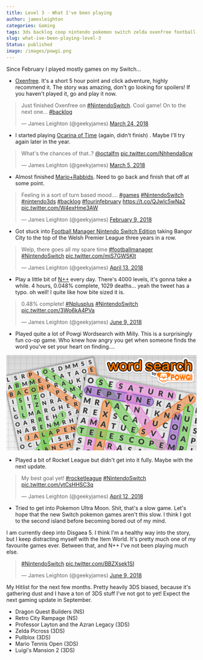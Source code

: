 ```yaml
---
title: Level 3 - What I've been playing
author: jamesleighton
categories: Gaming
tags: 3ds backlog coop nintendo pokemon switch zelda oxenfree football-manager powgi
slug: what-ive-been-playing-level-3
Status: published
image: /images/powgi.png
---
```


Since February I played mostly games on my Switch...

-   [Oxenfree](http://www.nintendolife.com/reviews/switch-eshop/oxenfree). It's a short 5 hour point and click adventure, highly recommend it. The story was amazing, don't go looking for spoilers! If you haven't played it, go and play it now.

<blockquote class="twitter-tweet" data-lang="en"><p lang="en" dir="ltr">Just finished Oxenfree on <a href="https://twitter.com/hashtag/NintendoSwitch?src=hash&amp;ref_src=twsrc%5Etfw">#NintendoSwitch</a>. Cool game! On to the next one... <a href="https://twitter.com/hashtag/backlog?src=hash&amp;ref_src=twsrc%5Etfw">#backlog</a></p>&mdash; James Leighton (@geekyjames) <a href="https://twitter.com/geekyjames/status/977676271361642496?ref_src=twsrc%5Etfw">March 24, 2018</a></blockquote>
<script async src="https://platform.twitter.com/widgets.js" charset="utf-8"></script>


-   I started playing [Ocarina of Time](https://twitter.com/geekyjames/status/970765422726451200) (again, didn't finish) . Maybe I'll try again later in the year.

<blockquote class="twitter-tweet" data-lang="en"><p lang="en" dir="ltr">What&#39;s the chances of that..? <a href="https://twitter.com/octalfm?ref_src=twsrc%5Etfw">@octalfm</a> <a href="https://t.co/Nhhenda8cw">pic.twitter.com/Nhhenda8cw</a></p>&mdash; James Leighton (@geekyjames) <a href="https://twitter.com/geekyjames/status/970765422726451200?ref_src=twsrc%5Etfw">March 5, 2018</a></blockquote>
<script async src="https://platform.twitter.com/widgets.js" charset="utf-8"></script>


-   Almost finished [Mario+Rabbids](https://twitter.com/geekyjames/status/962066024894836738). Need to go back and finish that off at some point.

<blockquote class="twitter-tweet" data-lang="en"><p lang="en" dir="ltr">Feeling in a sort of turn based mood.... <a href="https://twitter.com/hashtag/games?src=hash&amp;ref_src=twsrc%5Etfw">#games</a> <a href="https://twitter.com/hashtag/NintendoSwitch?src=hash&amp;ref_src=twsrc%5Etfw">#NintendoSwitch</a> <a href="https://twitter.com/hashtag/nintendo3ds?src=hash&amp;ref_src=twsrc%5Etfw">#nintendo3ds</a> <a href="https://twitter.com/hashtag/backlog?src=hash&amp;ref_src=twsrc%5Etfw">#backlog</a> <a href="https://twitter.com/hashtag/fourinfebruary?src=hash&amp;ref_src=twsrc%5Etfw">#fourinfebruary</a> <a href="https://t.co/QJwlc5wNa2">https://t.co/QJwlc5wNa2</a> <a href="https://t.co/W4exHme3AW">pic.twitter.com/W4exHme3AW</a></p>&mdash; James Leighton (@geekyjames) <a href="https://twitter.com/geekyjames/status/962066024894836738?ref_src=twsrc%5Etfw">February 9, 2018</a></blockquote>
<script async src="https://platform.twitter.com/widgets.js" charset="utf-8"></script>


-   Got stuck into [Football Manager Nintendo Switch Edition](https://twitter.com/geekyjames/status/984897874017206272) taking Bangor City to the top of the Welsh Premier League three years in a row.

<blockquote class="twitter-tweet" data-lang="en"><p lang="en" dir="ltr">Welp, there goes all my spare time <a href="https://twitter.com/hashtag/footballmanager?src=hash&amp;ref_src=twsrc%5Etfw">#footballmanager</a> <a href="https://twitter.com/hashtag/NintendoSwitch?src=hash&amp;ref_src=twsrc%5Etfw">#NintendoSwitch</a> <a href="https://t.co/miS7GWSKlt">pic.twitter.com/miS7GWSKlt</a></p>&mdash; James Leighton (@geekyjames) <a href="https://twitter.com/geekyjames/status/984897874017206272?ref_src=twsrc%5Etfw">April 13, 2018</a></blockquote>
<script async src="https://platform.twitter.com/widgets.js" charset="utf-8"></script>


-   Play a little bit of [N++](http://www.nintendolife.com/reviews/switch-eshop/nplusplus) every day. There's 4000 levels, it's gonna take a while. 4 hours, 0.048% complete, 1029 deaths... yeah the tweet has a typo. oh well! I quite like how bite sized it is.

<blockquote class="twitter-tweet" data-lang="en"><p lang="en" dir="ltr">0.48% complete! <a href="https://twitter.com/hashtag/Nplusplus?src=hash&amp;ref_src=twsrc%5Etfw">#Nplusplus</a> <a href="https://twitter.com/hashtag/NintendoSwitch?src=hash&amp;ref_src=twsrc%5Etfw">#NintendoSwitch</a> <a href="https://t.co/3Wo6kA4PVa">pic.twitter.com/3Wo6kA4PVa</a></p>&mdash; James Leighton (@geekyjames) <a href="https://twitter.com/geekyjames/status/1005472618168774656?ref_src=twsrc%5Etfw">June 9, 2018</a></blockquote>
<script async src="https://platform.twitter.com/widgets.js" charset="utf-8"></script>


-   Played quite a lot of Powgi Wordsearch with Milly. This is a surprisingly fun co-op game. Who knew how angry you get when someone finds the word you've set your heart on finding....

![h2x1\_nswitchds\_wordsearchbypowgi\_image1600w](/images/powgi.png)

-   Played a bit of Rocket League but didn't get into it fully. Maybe with the next update.

<blockquote class="twitter-tweet" data-lang="en"><p lang="en" dir="ltr">My best goal yet! <a href="https://twitter.com/hashtag/rocketleague?src=hash&amp;ref_src=twsrc%5Etfw">#rocketleague</a> <a href="https://twitter.com/hashtag/NintendoSwitch?src=hash&amp;ref_src=twsrc%5Etfw">#NintendoSwitch</a> <a href="https://t.co/ytCsHHSC3q">pic.twitter.com/ytCsHHSC3q</a></p>&mdash; James Leighton (@geekyjames) <a href="https://twitter.com/geekyjames/status/984492864993353728?ref_src=twsrc%5Etfw">April 12, 2018</a></blockquote>
<script async src="https://platform.twitter.com/widgets.js" charset="utf-8"></script>


-   Tried to get into Pokemon Ultra Moon. Shit, that's a slow game. Let's hope that the new Switch pokemon games aren't this slow. I think I got to the second island before becoming bored out of my mind.

I am currently deep into Disgaea 5. I think I'm a healthy way into the story, but I keep distracting myself with the Item World. It's pretty much one of my favourite games ever. Between that, and N++ I've not been playing much else.

<blockquote class="twitter-tweet" data-lang="en"><p lang="und" dir="ltr"><a href="https://twitter.com/hashtag/NintendoSwitch?src=hash&amp;ref_src=twsrc%5Etfw">#NintendoSwitch</a> <a href="https://t.co/BBZXsek1SI">pic.twitter.com/BBZXsek1SI</a></p>&mdash; James Leighton (@geekyjames) <a href="https://twitter.com/geekyjames/status/1005470227478470656?ref_src=twsrc%5Etfw">June 9, 2018</a></blockquote>
<script async src="https://platform.twitter.com/widgets.js" charset="utf-8"></script>


My Hitlist for the next few months. Pretty heavily 3DS biased, because it's gathering dust and I have a ton of 3DS stuff I've not got to yet! Expect the next gaming update in September.

-   Dragon Quest Builders (NS)
-   Retro City Rampage (NS)
-   Professor Layton and the Azran Legacy (3DS)
-   Zelda Picross (3DS)
-   Pullblox (3DS)
-   Mario Tennis Open (3DS)
-   Luigi's Mansion 2 (3DS)
